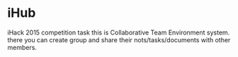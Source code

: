 # iHub 
iHack 2015 competition task 
this is Collaborative Team Environment system. 
there you can create group and share their nots/tasks/documents with other members.
